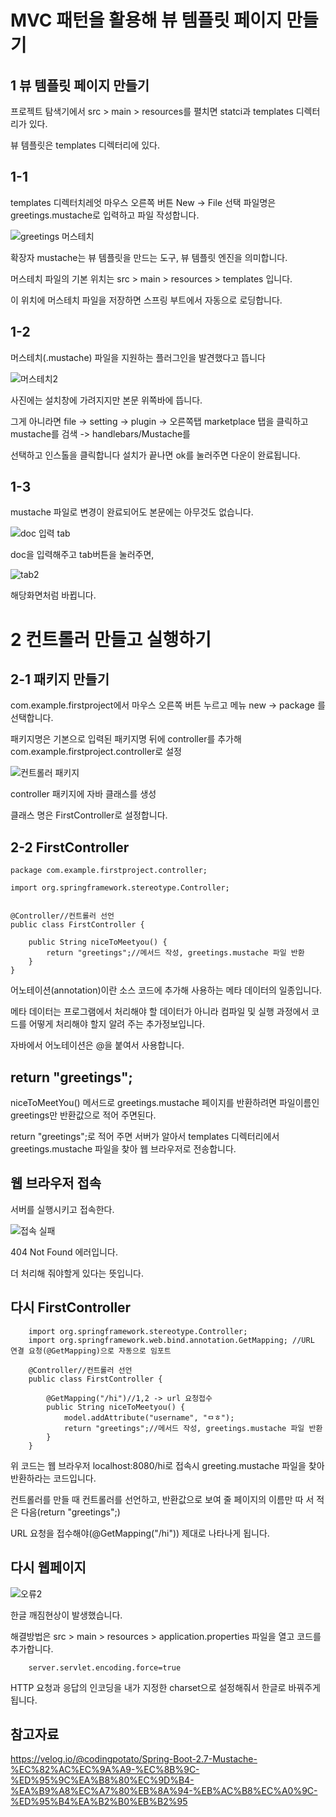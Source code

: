 MVC 패턴을 활용해 뷰 템플릿 페이지 만들기
===

1 뷰 템플릿 페이지 만들기
----

프로젝트 탐색기에서 src > main > resources를 펼치면 statci과 templates 디렉터리가 있다.

뷰 템플릿은 templates 디렉터리에 있다.

1-1
---

templates 디렉터치레엇 마우스 오른쪽 버튼 New -> File 선택 파일명은 greetings.mustache로 입력하고 파일 작성합니다.

![greetings 머스테치](https://github.com/kmh0128/SpringBoot/assets/100178951/d70658af-7061-4db7-99d0-680cf22ca09d)

확장자 mustache는 뷰 템플릿을 만드는 도구, 뷰 템플릿 엔진을 의미합니다.

머스테치 파일의 기본 위치는 src > main > resources > templates 입니다.

이 위치에 머스테치 파일을 저장하면 스프링 부트에서 자동으로 로딩합니다.


1-2 
---

머스테치(.mustache) 파일을 지원하는 플러그인을 발견했다고 뜹니다

![머스테치2](https://github.com/kmh0128/SpringBoot/assets/100178951/d084894d-91e4-444a-8ee5-cd1edb90be28)

사진에는 설치창에 가려지지만 본문 위쪽바에 뜹니다.

그게 아니라면 file -> setting -> plugin -> 오른쪽탭 marketplace 탭을 클릭하고 mustache를 검색 -> handlebars/Mustache를 

선택하고 인스톨을 클릭합니다 설치가 끝나면 ok를 눌러주면 다운이 완료됩니다.

1-3
---

mustache 파일로 변경이 완료되어도 본문에는 아무것도 없습니다.

![doc 입력 tab](https://github.com/kmh0128/SpringBoot/assets/100178951/6be363df-d240-4945-b3e5-06bb9f6618ef)

doc을 입력해주고 tab버튼을 눌러주면,

![tab2](https://github.com/kmh0128/SpringBoot/assets/100178951/7b29c3b6-6394-4c6e-91b8-9f2047cdcf6d)

해당화면처럼 바뀝니다.

2 컨트롤러 만들고 실행하기
====

2-1 패키지 만들기 
----

com.example.firstproject에서 마우스 오른쪽 버튼 누르고 메뉴 new -> package 를 선택합니다.

패키지명은 기본으로 입력된 패키지명 뒤에 controller를 추가해 com.example.firstproject.controller로 설정

![컨트롤러 패키지](https://github.com/kmh0128/SpringBoot/assets/100178951/5d211c96-8403-4e36-b867-8b87c5374c3b)

controller 패키지에 자바 클래스를 생성

클래스 명은 FirstController로 설정합니다.

2-2 FirstController
----

    package com.example.firstproject.controller;

    import org.springframework.stereotype.Controller;


    @Controller//컨트롤러 선언
    public class FirstController {
        
        public String niceToMeetyou() {          
            return "greetings";//메서드 작성, greetings.mustache 파일 반환 
        }
    }


어노테이션(annotation)이란 소스 코드에 추가해 사용하는 메타 데이터의 일종입니다.

메타 데이터는 프로그램에서 처리해야 할 데이터가 아니라 컴파일 및 실행 과정에서 코드를 어떻게 처리해야 할지 알려 주는 추가정보입니다.

자바에서 어노테이션은 @을 붙여서 사용합니다.

return "greetings";
---

niceToMeetYou() 메서드로 greetings.mustache 페이지를 반환하려면 파일이름인 greetings만 반환값으로 적어 주면된다.

return "greetings";로 적어 주면 서버가 알아서 templates 디렉터리에서 greetings.mustache 파일을 찾아 웹 브라우저로 전송합니다.


웹 브라우저 접속
----

서버를 실행시키고 접속한다.

![접속 실패](https://github.com/kmh0128/SpringBoot/assets/100178951/cb79e761-78ac-4f62-b898-c99b5ccc222d)

404 Not Found 에러입니다.

더 처리해 줘야할게 있다는 뜻입니다.

다시 FirstController
---

        import org.springframework.stereotype.Controller;
        import org.springframework.web.bind.annotation.GetMapping; //URL 연결 요청(@GetMapping)으로 자동으로 임포트

        @Controller//컨트롤러 선언
        public class FirstController {

            @GetMapping("/hi")//1,2 -> url 요청접수
            public String niceToMeetyou() {
                model.addAttribute("username", "ㅁㅎ");
                return "greetings";//메서드 작성, greetings.mustache 파일 반환
            }
        }

위 코드는 웹 브라우저 localhost:8080/hi로 접속시 greeting.mustache 파일을 찾아 반환하라는 코드입니다.

컨트롤러를 만들 때 컨트롤러를 선언하고, 반환값으로 보여 줄 페이지의 이름만 따 서 적은 다음(return "greetings";)

URL 요청을 접수해야(@GetMapping("/hi")) 제대로 나타나게 됩니다.


다시 웹페이지
---

![오류2](https://github.com/kmh0128/SpringBoot/assets/100178951/98c58a6d-9556-4e4a-8f9f-a688d70d29a7)

한글 깨짐현상이 발생했습니다.

해결방법은 src > main > resources > application.properties 파일을 열고 코드를 추가합니다.

        server.servlet.encoding.force=true

 HTTP 요청과 응답의 인코딩을 내가 지정한 charset으로 설정해줘서 한글로 바꿔주게됩니다.


 참고자료
 ---

 https://velog.io/@codingpotato/Spring-Boot-2.7-Mustache-%EC%82%AC%EC%9A%A9-%EC%8B%9C-%ED%95%9C%EA%B8%80%EC%9D%B4-%EA%B9%A8%EC%A7%80%EB%8A%94-%EB%AC%B8%EC%A0%9C-%ED%95%B4%EA%B2%B0%EB%B2%95
